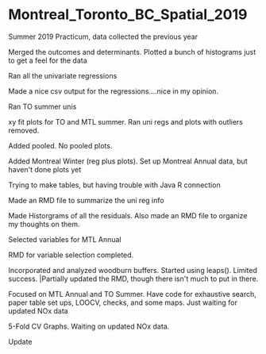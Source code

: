 # Montreal_Toronto_BC_Spatial_2019
Summer 2019 Practicum, data collected the previous year

Merged the outcomes and determinants. Plotted a bunch of histograms just to get a feel for the data

Ran all the univariate regressions

Made a nice csv output for the regressions....nice in my opinion. 

Ran TO summer unis

xy fit plots for TO and MTL summer. Ran uni regs and plots with outliers removed. 

Added pooled. No pooled plots.

Added Montreal Winter (reg plus plots). Set up Montreal Annual data, but haven't done plots yet

Trying to make tables, but having trouble with Java R connection

Made an RMD file to summarize the uni reg info

Made Historgrams of all the residuals. Also made an RMD file to organize my thoughts on them. 

Selected variables for MTL Annual

RMD for variable selection completed. 

Incorporated and analyzed woodburn buffers. Started using leaps(). Limited success. |Partially updated the RMD, though there isn't much to put in there.

Focused on MTL Annual and TO Summer. Have code for exhaustive search, paper table set ups, LOOCV, checks, and some maps. Just waiting for updated NOx data

5-Fold CV Graphs. Waiting on updated NOx data. 

Update 
